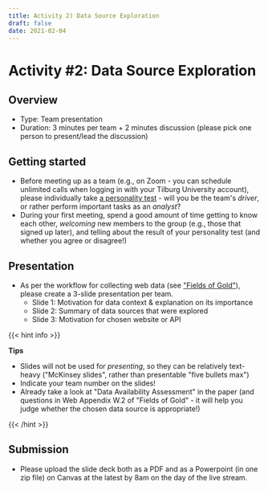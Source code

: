 ```yaml
---
title: Activity 2) Data Source Exploration
draft: false
date: 2021-02-04
---
```


# Activity #2: Data Source Exploration

## Overview
- Type: Team presentation
- Duration: 3 minutes per team + 2 minutes discussion (please pick one person to present/lead the discussion)

## Getting started
- Before meeting up as a team (e.g., on Zoom - you can schedule unlimited calls when logging in with your Tilburg University account), please individually take [a personality test](https://www.123test.com/team-roles-test/) - will you be the team's *driver*, or rather perform important tasks as an *analyst*?
- During your first meeting, spend a good amount of time getting to know each other, *welcoming* new members to the group (e.g., those that signed up later), and telling about the result of your personality test (and whether you agree or disagree!)

## Presentation
- As per the workflow for collecting web data (see ["Fields of Gold"](https://papers.ssrn.com/sol3/papers.cfm?abstract_id=3820666)), please create a 3-slide presentation per team.
    - Slide 1: Motivation for data context & explanation on its importance
    - Slide 2: Summary of data sources that were explored
    - Slide 3: Motivation for chosen website or API

{{< hint info >}}

**Tips**

- Slides will not be used for *presenting*, so they can be relatively text-heavy ("McKinsey slides", rather than presentable "five bullets max")
- Indicate your team number on the slides!
- Already take a look at "Data Availability Assessment" in the paper (and questions in Web Appendix W.2 of "Fields of Gold" - it will help you judge whether the chosen data source is appropriate!)

{{< /hint >}}


## Submission
  - Please upload the slide deck both as a PDF and as a Powerpoint (in one zip file) on Canvas at the latest by 8am on the day of the live stream.
